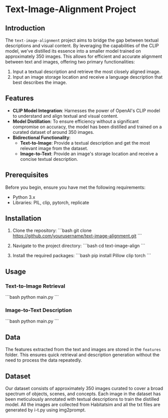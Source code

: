 # Text-Image-Alignment Project

## Introduction

The `text-image-alignment` project aims to bridge the gap between textual descriptions and visual content. By leveraging the capabilities of the CLIP model, we've distilled its essence into a smaller model trained on approximately 350 images. This allows for efficient and accurate alignment between text and images, offering two primary functionalities:
1. Input a textual description and retrieve the most closely aligned image.
2. Input an image storage location and receive a language description that best describes the image.

## Features

- **CLIP Model Integration**: Harnesses the power of OpenAI's CLIP model to understand and align textual and visual content.
- **Model Distillation**: To ensure efficiency without a significant compromise on accuracy, the model has been distilled and trained on a curated dataset of around 350 images.
- **Bidirectional Functionality**:
  - **Text-to-Image**: Provide a textual description and get the most relevant image from the dataset.
  - **Image-to-Text**: Provide an image's storage location and receive a concise textual description.

## Prerequisites

Before you begin, ensure you have met the following requirements:

- Python 3.x
- Libraries: PIL, clip, pytorch, replicate

## Installation

1. Clone the repository:
\```bash
git clone https://github.com/yourusername/text-image-alignment.git
\```

2. Navigate to the project directory:
\```bash
cd text-image-align
\```

3. Install the required packages:
\```bash
pip install Pillow clip torch
\```

## Usage

### Text-to-Image Retrieval

\```bash
python main.py
\```

### Image-to-Text Description

\```bash
python main.py
\```

## Data

The features extracted from the text and images are stored in the `features` folder. This ensures quick retrieval and description generation without the need to process the data repeatedly.

## Dataset

Our dataset consists of approximately 350 images curated to cover a broad spectrum of objects, scenes, and concepts. Each image in the dataset has been meticulously annotated with textual descriptions to train the distilled model. All the images are collected from Habitatsim and all the txt files are generated by i-t.py using img2prompt.
